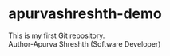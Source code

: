# apurvashreshth-demo
This is my first Git repository. 
<br>
Author-Apurva Shreshth (Software Developer)
